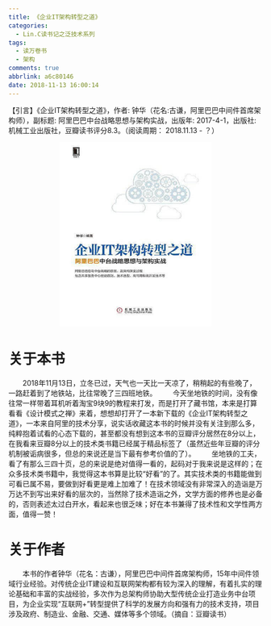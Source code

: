 ```yaml
---
title: 《企业IT架构转型之道》
categories:
  - Lin.C读书记之泛技术系列
tags:
  - 读万卷书
  - 架构
comments: true
abbrlink: a6c80146
date: 2018-11-13 16:00:14
---
```

【引言】《企业IT架构转型之道》，作者: 钟华（花名:古谦，阿里巴巴中间件首席架构师），副标题: 阿里巴巴中台战略思想与架构实战，出版年: 2017-4-1，出版社: 机械工业出版社，豆瓣读书评分8.3。（阅读周期： 2018.11.13 - ？）
<div align=center><img src="https://github.com/ttfisher/images/raw/master/2018/2018-11-13-01.jpg" width="300"/></div>
<!-- more -->

# 关于本书
&emsp;&emsp;2018年11月13日，立冬已过，天气也一天比一天凉了，稍稍起的有些晚了，一路赶着到了地铁站，比往常晚了三四班地铁。
&emsp;&emsp;今天坐地铁的时间，没有像往常一样带着耳机听着淘宝9块9的教程来打发，而是打开了藏书馆，本来是打算看看《设计模式之禅》来着，想想却打开了一本新下载的《企业IT架构转型之道》，一本来自阿里的技术分享，说实话收藏这本书的时候并没有关注到那么多，纯粹抱着试看的心态下载的，甚至都没有想到这本书的豆瓣评分居然在8分以上，在我看来豆瓣8分以上的技术类书籍已经属于精品标签了（虽然近些年豆瓣的评分机制被诟病很多，但总的来说还是当下最有参考价值的了）。
&emsp;&emsp;坐地铁的工夫，看了有那么三四十页，总的来说是绝对值得一看的，起码对于我来说是这样的；在众多技术类书籍中，我觉得这本书算是比较“好看”的了。其实技术类的书籍能做到可看已属不易，要做到好看更是难上加难了！在技术领域没有非常深入的造诣是万万达不到写出来好看的层次的，当然除了技术造诣之外，文学方面的修养也是必备的，否则表述太过白开水，看起来也很乏味；好在本书兼得了技术性和文学性两方面，值得一赞！

# 关于作者
&emsp;&emsp;本书的作者钟华（花名：古谦），阿里巴巴中间件首席架构师，15年中间件领域行业经验。对传统企业IT建设和互联网架构都有较为深入的理解，有着扎实的理论基础和丰富的实战经验，多次作为总架构师协助大型传统企业打造业务中台项目，为企业实现“互联网+”转型提供了科学的发展方向和强有力的技术支持，项目涉及政府、制造业、金融、交通、媒体等多个领域。（摘自：豆瓣读书）